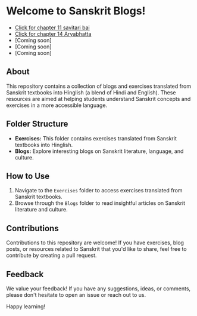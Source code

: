 # Welcome to Sanskrit Blogs!

- [Click for chapter 11 savitari bai](./savitaribai.md)
- [Click for chapter 14 Aryabhatta](./aryabhata.md)
- [Coming soon]
- [Coming soon]
- [Coming soon]

## About
This repository contains a collection of blogs and exercises translated from Sanskrit textbooks into Hinglish (a blend of Hindi and English). These resources are aimed at helping students understand Sanskrit concepts and exercises in a more accessible language.

## Folder Structure
- **Exercises:** This folder contains exercises translated from Sanskrit textbooks into Hinglish.
- **Blogs:** Explore interesting blogs on Sanskrit literature, language, and culture.

## How to Use
1. Navigate to the `Exercises` folder to access exercises translated from Sanskrit textbooks.
2. Browse through the `Blogs` folder to read insightful articles on Sanskrit literature and culture.

## Contributions
Contributions to this repository are welcome! If you have exercises, blog posts, or resources related to Sanskrit that you'd like to share, feel free to contribute by creating a pull request.

## Feedback
We value your feedback! If you have any suggestions, ideas, or comments, please don't hesitate to open an issue or reach out to us.

Happy learning!

